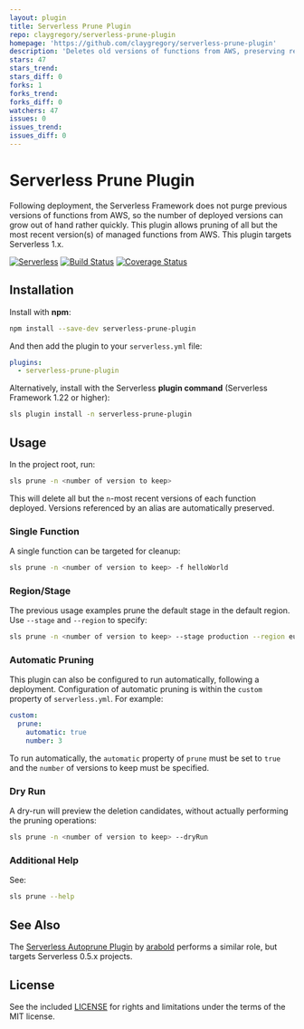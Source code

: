 ```yaml
---
layout: plugin
title: Serverless Prune Plugin
repo: claygregory/serverless-prune-plugin
homepage: 'https://github.com/claygregory/serverless-prune-plugin'
description: 'Deletes old versions of functions from AWS, preserving recent and aliased versions'
stars: 47
stars_trend: 
stars_diff: 0
forks: 1
forks_trend: 
forks_diff: 0
watchers: 47
issues: 0
issues_trend: 
issues_diff: 0
---
```




# Serverless Prune Plugin

Following deployment, the Serverless Framework does not purge previous versions of functions from AWS, so the number of deployed versions can grow out of hand rather quickly. This plugin allows pruning of all but the most recent version(s) of managed functions from AWS. This plugin targets Serverless 1.x.

[![Serverless](http://public.serverless.com/badges/v3.svg)](http://www.serverless.com)
[![Build Status](https://travis-ci.org/claygregory/serverless-prune-plugin.svg?branch=master)](https://travis-ci.org/claygregory/serverless-prune-plugin)
[![Coverage Status](https://coveralls.io/repos/github/claygregory/serverless-prune-plugin/badge.svg?branch=master)](https://coveralls.io/github/claygregory/serverless-prune-plugin?branch=master)

## Installation

Install with **npm**:
```sh
npm install --save-dev serverless-prune-plugin
```

And then add the plugin to your `serverless.yml` file:
```yaml
plugins:
  - serverless-prune-plugin
```

Alternatively, install with the Serverless **plugin command** (Serverless Framework 1.22 or higher):
```sh
sls plugin install -n serverless-prune-plugin
```

## Usage

In the project root, run:
```sh
sls prune -n <number of version to keep>
```

This will delete all but the `n`-most recent versions of each function deployed. Versions referenced by an alias are automatically preserved.

### Single Function

A single function can be targeted for cleanup:
```sh
sls prune -n <number of version to keep> -f helloWorld
```

### Region/Stage

The previous usage examples prune the default stage in the default region. Use `--stage` and `--region` to specify: 
```sh
sls prune -n <number of version to keep> --stage production --region eu-central-1
```

### Automatic Pruning

This plugin can also be configured to run automatically, following a deployment. Configuration of automatic pruning is within the `custom` property of `serverless.yml`. For example:

```yaml
custom:
  prune:
    automatic: true
    number: 3
```

To run automatically, the `automatic` property of `prune` must be set to `true` and the `number` of versions to keep must be specified.


### Dry Run

A dry-run will preview the deletion candidates, without actually performing the pruning operations:
```sh
sls prune -n <number of version to keep> --dryRun
```

### Additional Help

See:
```sh
sls prune --help
```

## See Also

The [Serverless Autoprune Plugin](https://github.com/arabold/serverless-autoprune-plugin) by [arabold](https://github.com/arabold) performs a similar role, but targets Serverless 0.5.x projects.

## License

See the included [LICENSE](LICENSE.md) for rights and limitations under the terms of the MIT license.
